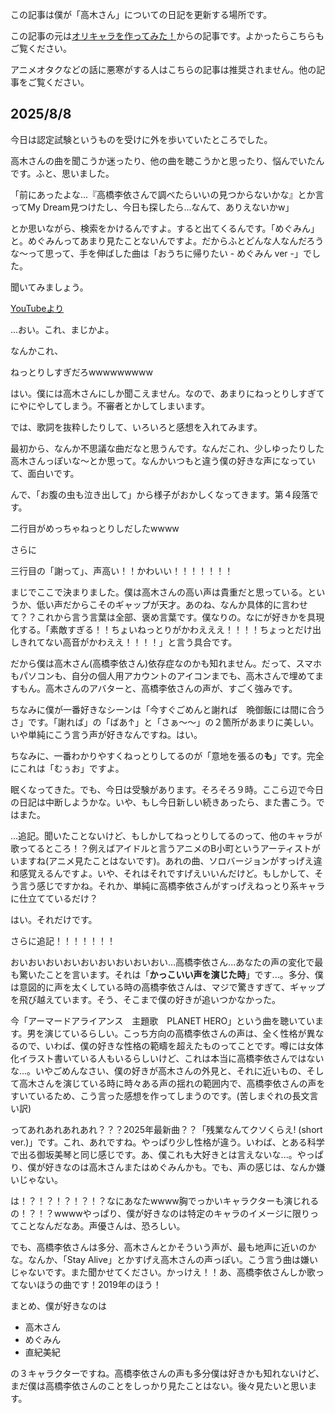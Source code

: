 この記事は僕が「高木さん」についての日記を更新する場所です。

この記事の元は[オリキャラを作ってみた！](https://www.miharu.blog/Novel/%E3%82%AA%E3%83%AA%E3%82%AD%E3%83%A3%E3%83%A9%E4%BD%9C%E3%81%A3%E3%81%A6%E3%81%BF%E3%81%9F%EF%BC%81%E3%83%9D%E3%83%BC%E3%82%BF%E3%83%AB/)からの記事です。よかったらこちらもご覧ください。

アニメオタクなどの話に悪寒がする人はこちらの記事は推奨されません。他の記事をご覧ください。

## 2025/8/8
今日は認定試験というものを受けに外を歩いていたところでした。

高木さんの曲を聞こうか迷ったり、他の曲を聴こうかと思ったり、悩んでいたんです。ふと、思いました。

「前にあったよな...『高橋李依さんで調べたらいいの見つからないかな』とか言ってMy Dream見つけたし、今日も探したら...なんて、ありえないかw」

とか思いながら、検索をかけるんですよ。すると出てくるんです。「めぐみん」と。めぐみんってあまり見たことないんですよ。だからふとどんな人なんだろうな〜って思って、手を伸ばした曲は「おうちに帰りたい - めぐみん ver -」でした。

聞いてみましょう。

[YouTubeより](https://www.youtube.com/watch?v=PctLJb9LHsk&list=RDPctLJb9LHsk&start_radio=1&pp=ygUl44GK44GG44Gh44Gr5biw44KK44Gf44GEIOOCgeOBkOOBv-OCk6AHAQ%3D%3D)

...おい。これ、まじかよ。

なんかこれ、

<span class="big">ねっとりしすぎだろwwwwwwwww</span>

はい。僕には高木さんにしか聞こえません。なので、あまりにねっとりしすぎてにやにやしてしまう。不審者とかしてしまいます。

では、歌詞を抜粋したりして、いろいろと感想を入れてみます。

最初から、なんか不思議な曲だなと思うんです。なんだこれ、少しゆったりした高木さんっぽいな〜とか思って。なんかいつもと違う僕の好きな声になっていて、面白いです。

んで、「お腹の虫も泣き出して」から様子がおかしくなってきます。第４段落です。

<span class="big">二行目がめっちゃねっとりしだしたwwww</span>

さらに

三行目の「謝って」、<span class="big">声高い！！かわいい！！！！！！！</span>

まじでここで決まりました。僕は高木さんの高い声は貴重だと思っている。というか、低い声だからこそのギャップが天才。あのね、なんか具体的に言わせて？？これから言う言葉は全部、褒め言葉です。僕なりの。なにが好きかを具現化する。「素敵すぎる！！ちょいねっとりがかわえええ！！！！ちょっとだけ出しきれてない高音がかわええ！！！！」と言う具合です。

だから僕は高木さん(高橋李依さん)依存症なのかも知れません。だって、スマホもパソコンも、自分の個人用アカウントのアイコンまでも、高木さんで埋めてますもん。高木さんのアバターと、高橋李依さんの声が、すごく強みです。

ちなみに僕が一番好きなシーンは「今すぐごめんと謝れば　晩御飯には間に合うさ」です。「謝れば」の「ばあ↑」と「さぁ〜〜」の２箇所があまりに美しい。いや単純にこう言う声が好きなんですね。はい。

ちなみに、一番わかりやすくねっとりしてるのが「意地を張るの**も**」です。完全にこれは「むぅお」ですよ。

眠くなってきた。でも、今日は受験があります。そろそろ９時。ここら辺で今日の日記は中断しようかな。いや、もし今日新しい続きあったら、また書こう。ではまた。

...追記。聞いたことないけど、もしかしてねっとりしてるのって、他のキャラが歌ってるところ！？例えばアイドルと言うアニメのB小町というアーティストがいますね(アニメ見たことはないです)。あれの曲、ソロバージョンがすっげえ違和感覚えるんですよ。いや、それはそれですげえいいんだけど。もしかして、そう言う感じですかね。それか、単純に高橋李依さんがすっげえねっとり系キャラに仕立てているだけ？

はい。それだけです。

さらに追記！！！！！！！

おいおいおいおいおいおいおいおいおい...高橋李依さん...あなたの声の変化で最も驚いたことを言います。それは「**かっこいい声を演じた時**」です...。多分、僕は意図的に声を太くしている時の高橋李依さんは、マジで驚きすぎて、ギャップを飛び越えています。そう、そこまで僕の好きが追いつかなかった。

今「アーマードアライアンス　主題歌　PLANET HERO」という曲を聴いています。男を演じているらしい。こっち方向の高橋李依さんの声は、全く性格が異なるので、いわば、僕の好きな性格の範疇を超えたものってことです。噂には女体化イラスト書いている人もいるらしいけど、これは本当に高橋李依さんではないな...。いやごめんなさい、僕の好きが高木さんの外見と、それに近いもの、そして高木さんを演じている時に時々ある声の揺れの範囲内で、高橋李依さんの声をすいているため、こう言った感想を作ってしまうのです。(苦しまぐれの長文言い訳)

ってあれあれあれあれ？？？2025年最新曲？？「残業なんてクソくらえ! (short ver.)」です。これ、あれですね。やっぱり少し性格が違う。いわば、とある科学で出る御坂美琴と同じ感じです。あ、僕これも大好きとは言えないな...。やっぱり、僕が好きなのは高木さんまたはめぐみんかも。でも、声の感じは、なんか嫌いじゃない。

は！？！？！？！？！？なにあなたwwww胸でっかいキャラクターも演じれるの！？！？wwwwやっぱり、僕が好きなのは特定のキャラのイメージに限りってことなんだなあ。声優さんは、恐ろしい。

でも、高橋李依さんは多分、高木さんとかそういう声が、最も地声に近いのかな。なんか、「Stay Alive」とかすげえ高木さんの声っぽい。こう言う曲は嫌いじゃないです。また聞かせてください。かっけえ！！あ、高橋李依さんしか歌ってないほうの曲です！2019年のほう！

まとめ、僕が好きなのは
- 高木さん
- めぐみん
- 直紀美紀

の３キャラクターですね。高橋李依さんの声も多分僕は好きかも知れないけど、まだ僕は高橋李依さんのことをしっかり見たことはない。後々見たいと思います。
